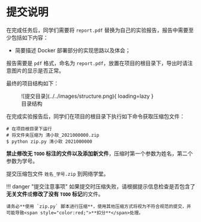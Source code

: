 # 提交说明

在完成任务后，同学们需要将 `report.pdf` 替换为自己的实验报告，报告中需要至少包括如下内容：

- 简要描述 Docker 部署部分的实现思路以及体会；

报告需要是 `pdf` 格式，命名为 `report.pdf`，放置在项目的根目录下，导出时请注意图片的显示是否正常。

最终的项目结构如下：
<figure markdown>
![提交目录](../../images/structure.png){ loading=lazy }
<figcaption>目录结构</figcaption>
</figure>

在完成实验报告后，同学们在项目的根目录下执行如下命令获取压缩包文件：
```shell
# 在项目根目录下运行
# 将文件夹压缩为 清小软_2021000000.zip
$ python zip.py 清小软 2021000000
```
**禁止修改无 `TODO` 标注的文件以及添加新文件**，压缩时第一个参数为姓名，第二个参数为学号。

提交压缩包文件 `姓名_学号.zip` 到网络学堂。


!!! danger "提交注意事项"
    如果提交时压缩失败，请根据提示信息检查是否包含了**无关文件**或**修改了没有 `TODO` 标记**的文件。

    请务必**使用 `zip.py` 脚本进行压缩**，使用其他压缩方式将视为不符合规范的提交，并可能导致<span style="color:red;">**扣分**</span>处理。